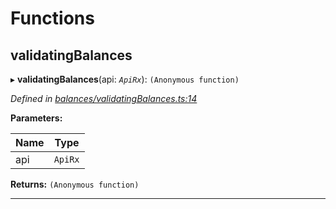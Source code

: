 

# Functions

<a id="validatingbalances"></a>

##  validatingBalances

▸ **validatingBalances**(api: *`ApiRx`*): `(Anonymous function)`

*Defined in [balances/validatingBalances.ts:14](https://github.com/polkadot-js/api/blob/13e2aa0/packages/api-derive/src/balances/validatingBalances.ts#L14)*

**Parameters:**

| Name | Type |
| ------ | ------ |
| api | `ApiRx` |

**Returns:** `(Anonymous function)`

___

